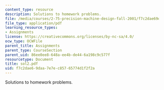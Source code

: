 ```yaml
---
content_type: resource
description: Solutions to homework problems.
file: /media/courses/2-75-precision-machine-design-fall-2001/f7c2dae69daa7e7ec85765774d1f2f2a_sol2.pdf
file_type: application/pdf
learning_resource_types:
- Assignments
license: https://creativecommons.org/licenses/by-nc-sa/4.0/
ocw_type: OCWFile
parent_title: Assignments
parent_type: CourseSection
parent_uid: 86ee0ee8-648a-ee4b-de44-6a198c9c577f
resourcetype: Document
title: sol2.pdf
uid: f7c2dae6-9daa-7e7e-c857-65774d1f2f2a
---
```

Solutions to homework problems.